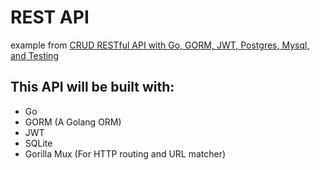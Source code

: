 # REST API

example from [CRUD RESTful API with Go, GORM, JWT, Postgres, Mysql, and Testing](https://levelup.gitconnected.com/crud-restful-api-with-go-gorm-jwt-postgres-mysql-and-testing-460a85ab7121)


## This API will be built with:

- Go
- GORM (A Golang ORM)
- JWT
- SQLite
- Gorilla Mux (For HTTP routing and URL matcher)
